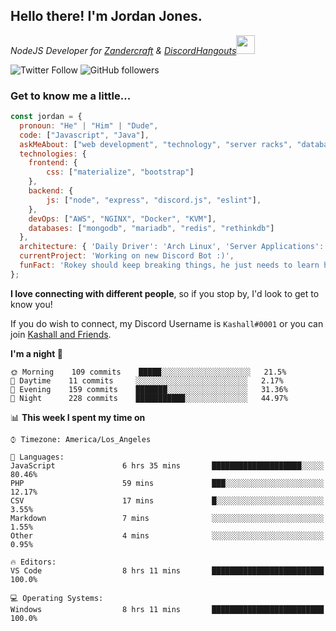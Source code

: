 <h2> Hello there! I'm Jordan Jones.</h2>
<p><em>NodeJS Developer for <a href="https://github.com/Zandercraft">Zandercraft</a> & <a href="https://github.com/DiscordHangouts">DiscordHangouts</a><img src="https://media.giphy.com/media/WUlplcMpOCEmTGBtBW/giphy.gif" width="30"></em></p>

![Twitter Follow](https://img.shields.io/twitter/follow/kashalls?label=Follow)
![GitHub followers](https://img.shields.io/github/followers/kashalls?label=Follow&style=social)

### Get to know me a little...

```javascript
const jordan = {
  pronoun: "He" | "Him" | "Dude",
  code: ["Javascript", "Java"],
  askMeAbout: ["web development", "technology", "server racks", "databases"],
  technologies: {
    frontend: {
        css: ["materialize", "bootstrap"]
    },
    backend: {
        js: ["node", "express", "discord.js", "eslint"],
    },
    devOps: ["AWS", "NGINX", "Docker", "KVM"],
    databases: ["mongodb", "mariadb", "redis", "rethinkdb"]
  },
  architecture: { 'Daily Driver': 'Arch Linux', 'Server Applications': 'Ubuntu Focal' },
  currentProject: 'Working on new Discord Bot :)',
  funFact: 'Rokey should keep breaking things, he just needs to learn how to fix them.'
};
```

<b>I love connecting with different people</b>, so if you stop by, I'd look to get to know you!

If you do wish to connect, my Discord Username is `Kashall#0001` or you can join <a href="https://discord.gg/Xv7WKN">Kashall and Friends</a>.

<!--START_SECTION:waka-->
**I'm a night 🦉** 

```text
🌞 Morning    109 commits    █████░░░░░░░░░░░░░░░░░░░░   21.5% 
🌆 Daytime    11 commits     ░░░░░░░░░░░░░░░░░░░░░░░░░   2.17% 
🌃 Evening    159 commits    ███████░░░░░░░░░░░░░░░░░░   31.36% 
🌙 Night      228 commits    ███████████░░░░░░░░░░░░░░   44.97%

```


📊 **This week I spent my time on** 

```text
⌚︎ Timezone: America/Los_Angeles

💬 Languages: 
JavaScript               6 hrs 35 mins       ████████████████████░░░░░   80.46% 
PHP                      59 mins             ███░░░░░░░░░░░░░░░░░░░░░░   12.17% 
CSV                      17 mins             █░░░░░░░░░░░░░░░░░░░░░░░░   3.55% 
Markdown                 7 mins              ░░░░░░░░░░░░░░░░░░░░░░░░░   1.55% 
Other                    4 mins              ░░░░░░░░░░░░░░░░░░░░░░░░░   0.95%

🔥 Editors: 
VS Code                  8 hrs 11 mins       █████████████████████████   100.0%

💻 Operating Systems: 
Windows                  8 hrs 11 mins       █████████████████████████   100.0%

```


<!--END_SECTION:waka-->

